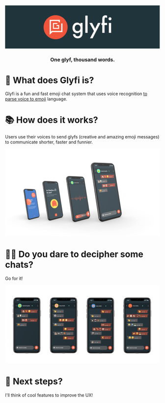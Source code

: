 <p align="center">
  <img width="513px" src="/img/logo_readme.png">
</p>

<h3 align="center">
  One glyf, thousand words.
</h3>

<h1>
  💬 What does Glyfi is?
</h1>

Glyfi is a fun and fast emoji chat system that uses voice recognition [to parse voice to emoji](http://www.nltk.org/book/ch05.html) language.

<h1>
  📚 How does it works?
</h1>

Users use their voices to send glyfs (creative and amazing emoji messages) to communicate shorter, faster and funnier.

<p align="center">
  <img width="960px" src="/img/mockup_mobile.png">
</p>

<h1>
  🧞‍♂️ Do you dare to decipher some chats?
</h1>

Go for it!


<p align="center">
  <img width="960px" src="/img/mockup_chats.png">
</p>

<h1>
  🧭 Next steps?
</h1>

I'll think of cool features to improve the UX!
